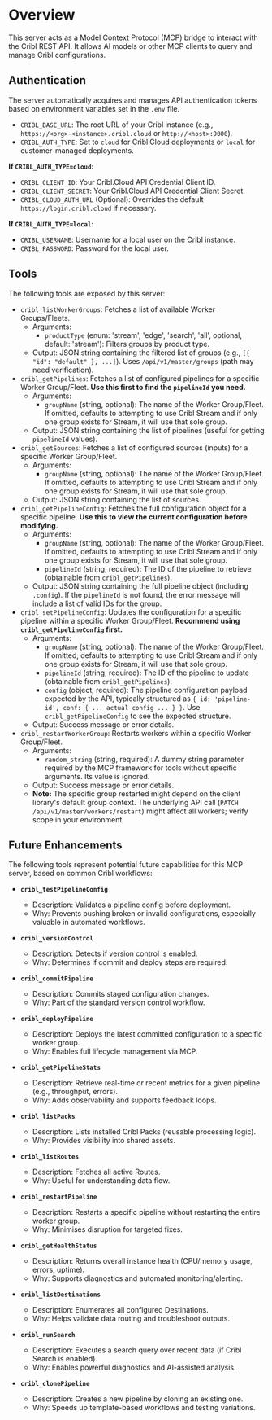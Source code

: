 # Overview

This server acts as a Model Context Protocol (MCP) bridge to interact with the Cribl REST API.
It allows AI models or other MCP clients to query and manage Cribl configurations.

## Authentication

The server automatically acquires and manages API authentication tokens based on environment variables set in the `.env` file.

*   `CRIBL_BASE_URL`: The root URL of your Cribl instance (e.g., `https://<org>-<instance>.cribl.cloud` or `http://<host>:9000`).
*   `CRIBL_AUTH_TYPE`: Set to `cloud` for Cribl.Cloud deployments or `local` for customer-managed deployments.

**If `CRIBL_AUTH_TYPE=cloud`:**
*   `CRIBL_CLIENT_ID`: Your Cribl.Cloud API Credential Client ID.
*   `CRIBL_CLIENT_SECRET`: Your Cribl.Cloud API Credential Client Secret.
*   `CRIBL_CLOUD_AUTH_URL` (Optional): Overrides the default `https://login.cribl.cloud` if necessary.

**If `CRIBL_AUTH_TYPE=local`:**
*   `CRIBL_USERNAME`: Username for a local user on the Cribl instance.
*   `CRIBL_PASSWORD`: Password for the local user.

## Tools

The following tools are exposed by this server:

*   `cribl_listWorkerGroups`: Fetches a list of available Worker Groups/Fleets.
    *   Arguments:
        *   `productType` (enum: 'stream', 'edge', 'search', 'all', optional, default: 'stream'): Filters groups by product type.
    *   Output: JSON string containing the filtered list of groups (e.g., `[{ "id": "default" }, ...]`). Uses `/api/v1/master/groups` (path may need verification).
*   `cribl_getPipelines`: Fetches a list of configured pipelines for a specific Worker Group/Fleet. **Use this first to find the `pipelineId` you need.**
    *   Arguments:
        *   `groupName` (string, optional): The name of the Worker Group/Fleet. If omitted, defaults to attempting to use Cribl Stream and if only one group exists for Stream, it will use that sole group.
    *   Output: JSON string containing the list of pipelines (useful for getting `pipelineId` values).
*   `cribl_getSources`: Fetches a list of configured sources (inputs) for a specific Worker Group/Fleet.
    *   Arguments:
        *   `groupName` (string, optional): The name of the Worker Group/Fleet. If omitted, defaults to attempting to use Cribl Stream and if only one group exists for Stream, it will use that sole group.
    *   Output: JSON string containing the list of sources.
*   `cribl_getPipelineConfig`: Fetches the full configuration object for a specific pipeline. **Use this to view the current configuration before modifying.**
    *   Arguments:
        *   `groupName` (string, optional): The name of the Worker Group/Fleet. If omitted, defaults to attempting to use Cribl Stream and if only one group exists for Stream, it will use that sole group.
        *   `pipelineId` (string, required): The ID of the pipeline to retrieve (obtainable from `cribl_getPipelines`).
    *   Output: JSON string containing the full pipeline object (including `.config`). If the `pipelineId` is not found, the error message will include a list of valid IDs for the group.
*   `cribl_setPipelineConfig`: Updates the configuration for a specific pipeline within a specific Worker Group/Fleet. **Recommend using `cribl_getPipelineConfig` first.**
    *   Arguments:
        *   `groupName` (string, optional): The name of the Worker Group/Fleet. If omitted, defaults to attempting to use Cribl Stream and if only one group exists for Stream, it will use that sole group.
        *   `pipelineId` (string, required): The ID of the pipeline to update (obtainable from `cribl_getPipelines`).
        *   `config` (object, required): The pipeline configuration payload expected by the API, typically structured as `{ id: 'pipeline-id', conf: { ... actual config ... } }`. Use `cribl_getPipelineConfig` to see the expected structure.
    *   Output: Success message or error details.
*   `cribl_restartWorkerGroup`: Restarts workers within a specific Worker Group/Fleet.
    *   Arguments:
        *   `random_string` (string, required): A dummy string parameter required by the MCP framework for tools without specific arguments. Its value is ignored.
    *   Output: Success message or error details.
    *   **Note:** The specific group restarted might depend on the client library's default group context. The underlying API call (`PATCH /api/v1/master/workers/restart`) might affect all workers; verify scope in your environment.


## Future Enhancements

The following tools represent potential future capabilities for this MCP server, based on common Cribl workflows:

*   **`cribl_testPipelineConfig`**
    *   Description: Validates a pipeline config before deployment.
    *   Why: Prevents pushing broken or invalid configurations, especially valuable in automated workflows.

*   **`cribl_versionControl`**
    *   Description: Detects if version control is enabled.
    *   Why: Determines if commit and deploy steps are required.

*   **`cribl_commitPipeline`**
    *   Description: Commits staged configuration changes.
    *   Why: Part of the standard version control workflow.

*   **`cribl_deployPipeline`**
    *   Description: Deploys the latest committed configuration to a specific worker group.
    *   Why: Enables full lifecycle management via MCP.

*   **`cribl_getPipelineStats`**
    *   Description: Retrieve real-time or recent metrics for a given pipeline (e.g., throughput, errors).
    *   Why: Adds observability and supports feedback loops.

*   **`cribl_listPacks`**
    *   Description: Lists installed Cribl Packs (reusable processing logic).
    *   Why: Provides visibility into shared assets.

*   **`cribl_listRoutes`**
    *   Description: Fetches all active Routes.
    *   Why: Useful for understanding data flow.

*   **`cribl_restartPipeline`**
    *   Description: Restarts a specific pipeline without restarting the entire worker group.
    *   Why: Minimises disruption for targeted fixes.

*   **`cribl_getHealthStatus`**
    *   Description: Returns overall instance health (CPU/memory usage, errors, uptime).
    *   Why: Supports diagnostics and automated monitoring/alerting.

*   **`cribl_listDestinations`**
    *   Description: Enumerates all configured Destinations.
    *   Why: Helps validate data routing and troubleshoot outputs.

*   **`cribl_runSearch`**
    *   Description: Executes a search query over recent data (if Cribl Search is enabled).
    *   Why: Enables powerful diagnostics and AI-assisted analysis.

*   **`cribl_clonePipeline`**
    *   Description: Creates a new pipeline by cloning an existing one.
    *   Why: Speeds up template-based workflows and testing variations. 